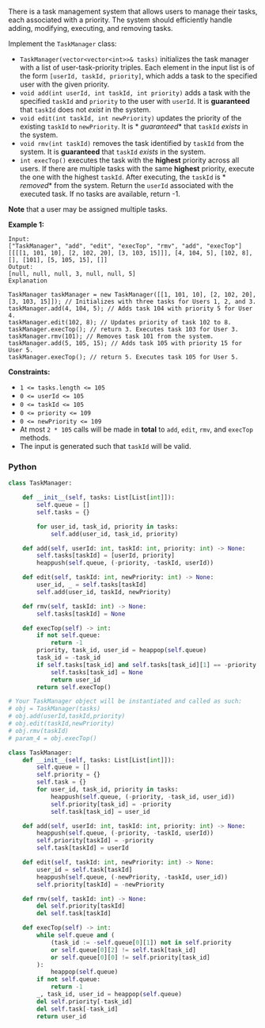 There is a task management system that allows users to manage their tasks, each associated with a priority. The system
should efficiently handle adding, modifying, executing, and removing tasks.

Implement the  `TaskManager`  class:

- `TaskManager(vector<vector<int>>& tasks)`  initializes the task manager with a list of user-task-priority triples.
  Each element in the input list is of the form  `[userId, taskId, priority]`, which adds a task to the specified user
  with the given priority.
- `void add(int userId, int taskId, int priority)`  adds a task with the specified  `taskId`  and  `priority`  to the
  user with  `userId`. It is  **guaranteed**  that  `taskId`  does not  _exist_  in the system.
- `void edit(int taskId, int newPriority)`  updates the priority of the existing  `taskId`  to  `newPriority`. It is  *
  *guaranteed**  that  `taskId`  _exists_  in the system.
- `void rmv(int taskId)`  removes the task identified by  `taskId`  from the system. It is  **guaranteed**
  that  `taskId`  _exists_  in the system.
- `int execTop()`  executes the task with the  **highest**  priority across all users. If there are multiple tasks with
  the same  **highest**  priority, execute the one with the highest  `taskId`. After executing, the  `taskId`  is  *
  *removed**  from the system. Return the  `userId`  associated with the executed task. If no tasks are available,
  return -1.

**Note**  that a user may be assigned multiple tasks.

**Example 1:**

```
Input:  
["TaskManager", "add", "edit", "execTop", "rmv", "add", "execTop"]  
[[[[1, 101, 10], [2, 102, 20], [3, 103, 15]]], [4, 104, 5], [102, 8], [], [101], [5, 105, 15], []]
Output:  
[null, null, null, 3, null, null, 5]
Explanation

TaskManager taskManager = new TaskManager([[1, 101, 10], [2, 102, 20], [3, 103, 15]]); // Initializes with three tasks for Users 1, 2, and 3.  
taskManager.add(4, 104, 5); // Adds task 104 with priority 5 for User 4.  
taskManager.edit(102, 8); // Updates priority of task 102 to 8.  
taskManager.execTop(); // return 3. Executes task 103 for User 3.  
taskManager.rmv(101); // Removes task 101 from the system.  
taskManager.add(5, 105, 15); // Adds task 105 with priority 15 for User 5.  
taskManager.execTop(); // return 5. Executes task 105 for User 5.
```

**Constraints:**

- `1 <= tasks.length <= 105`
- `0 <= userId <= 105`
- `0 <= taskId <= 105`
- `0 <= priority <= 109`
- `0 <= newPriority <= 109`
- At most  `2 * 105`  calls will be made in  **total**  to  `add`,  `edit`,  `rmv`, and  `execTop`  methods.
- The input is generated such that  `taskId`  will be valid.

### Python

```python
class TaskManager:

    def __init__(self, tasks: List[List[int]]):
        self.queue = []
        self.tasks = {}

        for user_id, task_id, priority in tasks:
            self.add(user_id, task_id, priority)

    def add(self, userId: int, taskId: int, priority: int) -> None:
        self.tasks[taskId] = [userId, priority]
        heappush(self.queue, (-priority, -taskId, userId))

    def edit(self, taskId: int, newPriority: int) -> None:
        user_id, _ = self.tasks[taskId]
        self.add(user_id, taskId, newPriority)

    def rmv(self, taskId: int) -> None:
        self.tasks[taskId] = None

    def execTop(self) -> int:
        if not self.queue:
            return -1
        priority, task_id, user_id = heappop(self.queue)
        task_id = -task_id
        if self.tasks[task_id] and self.tasks[task_id][1] == -priority and self.tasks[task_id][0] == user_id:
            self.tasks[task_id] = None
            return user_id
        return self.execTop()

# Your TaskManager object will be instantiated and called as such:
# obj = TaskManager(tasks)
# obj.add(userId,taskId,priority)
# obj.edit(taskId,newPriority)
# obj.rmv(taskId)
# param_4 = obj.execTop()
```

```py
class TaskManager:
    def __init__(self, tasks: List[List[int]]):
        self.queue = []
        self.priority = {}
        self.task = {}
        for user_id, task_id, priority in tasks:
            heappush(self.queue, (-priority, -task_id, user_id))
            self.priority[task_id] = -priority
            self.task[task_id] = user_id

    def add(self, userId: int, taskId: int, priority: int) -> None:
        heappush(self.queue, (-priority, -taskId, userId))
        self.priority[taskId] = -priority
        self.task[taskId] = userId

    def edit(self, taskId: int, newPriority: int) -> None:
        user_id = self.task[taskId]
        heappush(self.queue, (-newPriority, -taskId, user_id))
        self.priority[taskId] = -newPriority

    def rmv(self, taskId: int) -> None:
        del self.priority[taskId]
        del self.task[taskId]

    def execTop(self) -> int:
        while self.queue and (
            (task_id := -self.queue[0][1]) not in self.priority
            or self.queue[0][2] != self.task[task_id]
            or self.queue[0][0] != self.priority[task_id]
        ):
            heappop(self.queue)
        if not self.queue:
            return -1
        _, task_id, user_id = heappop(self.queue)
        del self.priority[-task_id]
        del self.task[-task_id]
        return user_id
```